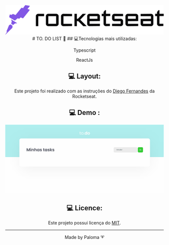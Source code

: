 <div align="center">

 <div align="center">
  <img src="https://github.com/palomavila/to-do-list/blob/main/github/logo.png" title="Logo" />
# TO. DO LIST 🚀
## 💻Tecnologias mais utilizadas:

 <p>Typescript</p>
 <p>ReactJs</p>

## 💻 Layout:

Este projeto foi realizado com as instruções do [Diego Fernandes](https://github.com/rocketseat-education/) da Rocketseat.

## 💻 Demo :

  <img src="https://github.com/palomavila/to-do-list/blob/main/github/task.gif" title="Screen" />

## 💻 Licence:

Este projeto possui licença do [MIT](https://github.com/palomavila/to-do-list/blob/main/LICENSE).

---

<p align="center">Made by Paloma ➰</p>
